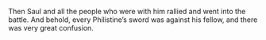 Then Saul and all the people who were with him rallied and went into the battle. And behold, every Philistine’s sword was against his fellow, and there was very great confusion.
